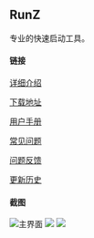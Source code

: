 ## RunZ

专业的快速启动工具。

#### 链接

[详细介绍](https://github.com/goreliu/runz/wiki) 

[下载地址](https://github.com/goreliu/runz/releases)

[用户手册](https://github.com/goreliu/runz/wiki/用户手册)

[常见问题](https://github.com/goreliu/runz/wiki/常见问题)

[问题反馈](https://github.com/goreliu/runz/wiki/问题反馈)

[更新历史](https://github.com/goreliu/runz/wiki/更新历史)

#### 截图

![主界面](https://raw.githubusercontent.com/wiki/goreliu/runz/Images/main.png)
![](https://github.com/goreliu/runz/wiki/Images/process_list.gif)
![](https://github.com/goreliu/runz/wiki/Images/list_window.gif)
